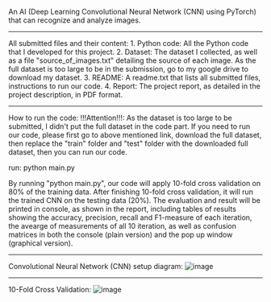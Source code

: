 An AI (Deep Learning Convolutional Neural Network (CNN) using PyTorch) that can recognize and analyze images.

****************************************
All submitted files and their content:
	1. Python code: All the Python code that I developed for this project. 
	2. Dataset: The dataset I collected, as well as a file "source_of_images.txt" detailing the source of each image. As the full dataset is too large to be in the submission, go to my google drive to download my dataset.
	3. README: A readme.txt that lists all submitted files, instructions to run our code.
	4. Report: The project report, as detailed in the project description, in PDF format.
****************************************
How to run the code:
	!!!Attention!!!: As the dataset is too large to be submitted, I didn't put the full dataset in the code part. If you need to run our code, please first go to above mentioned link, download the full dataset, then replace the "train" folder and "test" folder with the downloaded full dataset, then you can run our code.


  run:
  python main.py
  
  By running "python main.py", our code will apply 10-fold cross validation on 80% of the training data. After finishing 10-fold cross validation, it will run the trained CNN on the testing data (20%). The evaluation and result will be printed in console, as shown in the report, including tables of results showing the accuracy, precision, recall and F1-measure of each iteration, the avearge of measurements of all 10 iteration, as well as confusion matrices in both the console (plain version) and the pop up window (graphical version).
  

  
  ****************************************
  
  Convolutional Neural Network (CNN) setup diagram:
  ![image](https://user-images.githubusercontent.com/36003947/126837640-fb7f68e7-9f93-4110-8d3c-e4177b37ef2d.png)
  ****************************************
  10-Fold Cross Validation:
![image](https://user-images.githubusercontent.com/36003947/126837820-2718b98e-876a-4f19-ae20-7612ce784781.png)


